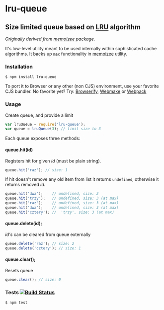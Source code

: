 # lru-queue
## Size limited queue based on [LRU](http://en.wikipedia.org/wiki/Least_Recently_Used#LRU) algorithm

_Originally derived from [memoizee](https://github.com/medikoo/memoize) package._

It's low-level utility meant to be used internally within sophisticated cache algorithms. It backs up [`max`](https://github.com/medikoo/memoize#limiting-cache-size) functionality in [memoizee](https://github.com/medikoo/memoize) utility.

### Installation

	$ npm install lru-queue

To port it to Browser or any other (non CJS) environment, use your favorite CJS bundler. No favorite yet? Try: [Browserify](http://browserify.org/), [Webmake](https://github.com/medikoo/modules-webmake) or [Webpack](http://webpack.github.io/)

### Usage

Create queue, and provide a limit

```javascript
var lruQueue = require('lru-queue');
var queue = lruQueue(3); // limit size to 3
```

Each queue exposes three methods:

#### queue.hit(id)

Registers hit for given _id_ (must be plain string).

```javascript
queue.hit('raz'); // size: 1
```

If hit doesn't remove any old item from list it returns `undefined`, otherwise it returns removed _id_.


```javascript
queue.hit('dwa');    // undefined, size: 2
queue.hit('trzy');   // undefined, size: 3 (at max)
queue.hit('raz');    // undefined, size: 3 (at max)
queue.hit('dwa');    // undefined, size: 3 (at max)
queue.hit('cztery'); //  'trzy', size: 3 (at max)

```

#### queue.delete(id);

_id's_ can be cleared from queue externally

```javascript
queue.delete('raz'); // size: 2
queue.delete('cztery'); // size: 1
```

#### queue.clear();

Resets queue

```javascript
queue.clear(); // size: 0
```

### Tests [![Build Status](https://travis-ci.org/medikoo/lru-queue.png)](https://travis-ci.org/medikoo/lru-queue)

	$ npm test

